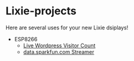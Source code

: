 # Lixie-projects
Here are several uses for your new Lixie dsiplays!

- ESP8266
  - [Live Wordpress Visitor Count
](https://github.com/connornishijima/Lixie-projects/tree/master/ESP8266/Live%20Wordpress%20Visitors)
  - [data.sparkfun.com Streamer](https://github.com/connornishijima/Lixie-projects/tree/master/ESP8266/data.sparkfun.com%20Streamer)
